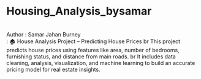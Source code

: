 # Housing_Analysis_bysamar
<br> 
Author : Samar Jahan Burney
<br>
:  🏠 House Analysis Project – Predicting House Prices
br
This project predicts house prices using features like area, number of bedrooms, furnishing status, and distance from main roads.
br
It includes data cleaning, analysis, visualization, and machine learning to build an accurate pricing model for real estate insights.
